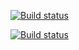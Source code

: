 [![Build status](https://ci.appveyor.com/api/projects/status/mrq5su83uwcre8d9?svg=true)](https://ci.appveyor.com/project/stunney/chucknorris-api-swagger)

[![Build status](https://ci.appveyor.com/api/projects/status/mrq5su83uwcre8d9/branch/master?svg=true)](https://ci.appveyor.com/project/stunney/chucknorris-api-swagger/branch/master)
